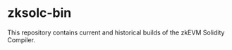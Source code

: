 # zksolc-bin

This repository contains current and historical builds of the zkEVM Solidity Compiler. 
